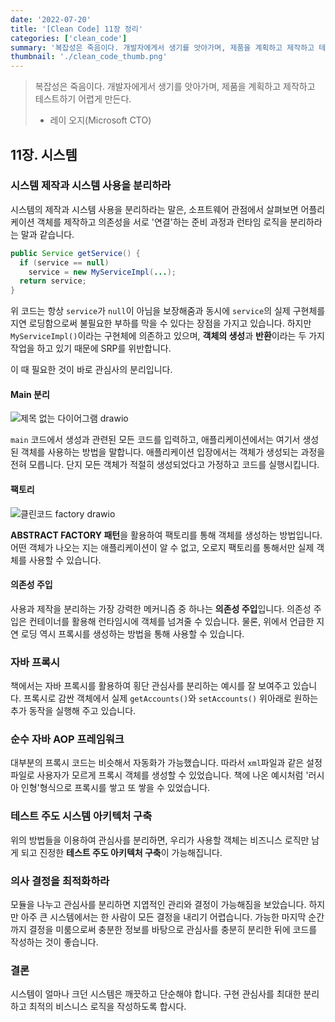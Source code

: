 ```yaml
---
date: '2022-07-20'
title: '[Clean Code] 11장 정리'
categories: ['clean_code']
summary: '복잡성은 죽음이다. 개발자에게서 생기를 앗아가며, 제품을 계획하고 제작하고 테스트하기 어렵게 만든다.'
thumbnail: './clean_code_thumb.png'
---
```


> 복잡성은 죽음이다. 개발자에게서 생기를 앗아가며, 제품을 계획하고 제작하고 테스트하기 어렵게 만든다.
>  - 레이 오지(Microsoft CTO)

## 11장. 시스템

### 시스템 제작과 시스템 사용을 분리하라
시스템의 제작과 시스템 사용을 분리하라는 말은, 소프트웨어 관점에서 살펴보면 어플리케이션 객체를 제작하고 의존성을 서로 '연결'하는 준비 과정과 런타임 로직을 분리하라는 말과 같습니다.

```java
public Service getService() {
  if (service == null)
    service = new MyServiceImpl(...);
  return service;
}
```

위 코드는 항상 `service`가 `null`이 아님을 보장해줌과 동시에 `service`의 실제 구현체를 지연 로딩함으로써 불필요한 부하를 막을 수 있다는 장점을 가지고 있습니다. 하지만 `MyServiceImpl()`이라는 구현체에 의존하고 있으며, **객체의 생성**과 **반환**이라는 두 가지 작업을 하고 있기 때문에 SRP를 위반합니다.

이 때 필요한 것이 바로 관심사의 분리입니다.

#### Main 분리
![제목 없는 다이어그램 drawio](https://user-images.githubusercontent.com/26597702/179993489-2e183b2d-b344-4dbd-8dc5-8fb7fbaf4c52.png)


`main` 코드에서 생성과 관련된 모든 코드를 입력하고, 애플리케이션에서는 여기서 생성된 객체를 사용하는 방법을 말합니다. 애플리케이션 입장에서는 객체가 생성되는 과정을 전혀 모릅니다. 단지 모든 객체가 적절히 생성되었다고 가정하고 코드를 실행시킵니다.

#### 팩토리
![클린코드 factory drawio](https://user-images.githubusercontent.com/26597702/179995225-ab7000db-c085-4f3f-b570-f011237f0ccf.png)

**ABSTRACT FACTORY 패턴**을 활용하여 팩토리를 통해 객체를 생성하는 방법입니다. 어떤 객체가 나오는 지는 애플리케이션이 알 수 없고, 오로지 팩토리를 통해서만 실제 객체를 사용할 수 있습니다.

#### 의존성 주입
사용과 제작을 분리하는 가장 강력한 메커니즘 중 하나는 **의존성 주입**입니다. 의존성 주입은 컨테이너를 활용해 런타임시에 객체를 넘겨줄 수 있습니다. 물론, 위에서 언급한 지연 로딩 역시 프록시를 생성하는 방법을 통해 사용할 수 있습니다.

### 자바 프록시
책에서는 자바 프록시를 활용하여 횡단 관심사를 분리하는 예시를 잘 보여주고 있습니다. 프록시로 감싼 객체에서 실제 `getAccounts()`와 `setAccounts()` 위아래로 원하는 추가 동작을 실행해 주고 있습니다.

### 순수 자바 AOP 프레임워크
대부분의 프록시 코드는 비슷해서 자동화가 가능했습니다. 따라서 `xml`파일과 같은 설정파일로 사용자가 모르게 프록시 객체를 생성할 수 있었습니다. 책에 나온 예시처럼 '러시아 인형'형식으로 프록시를 쌓고 또 쌓을 수 있었습니다.

### 테스트 주도 시스템 아키텍처 구축
위의 방법들을 이용하여 관심사를 분리하면, 우리가 사용할 객체는 비즈니스 로직만 남게 되고 진정한 **테스트 주도 아키텍처 구축**이 가능해집니다.

### 의사 결정을 최적화하라
모듈을 나누고 관심사를 분리하면 지엽적인 관리와 결정이 가능해짐을 보았습니다. 하지만 아주 큰 시스템에서는 한 사람이 모든 결정을 내리기 어렵습니다. 가능한 마지막 순간까지 결정을 미룸으로써 충분한 정보를 바탕으로 관심사를 충분히 분리한 뒤에 코드를 작성하는 것이 좋습니다.

### 결론
시스템이 얼마나 크던 시스템은 깨끗하고 단순해야 합니다. 구현 관심사를 최대한 분리하고 최적의 비스니스 로직을 작성하도록 합시다.


